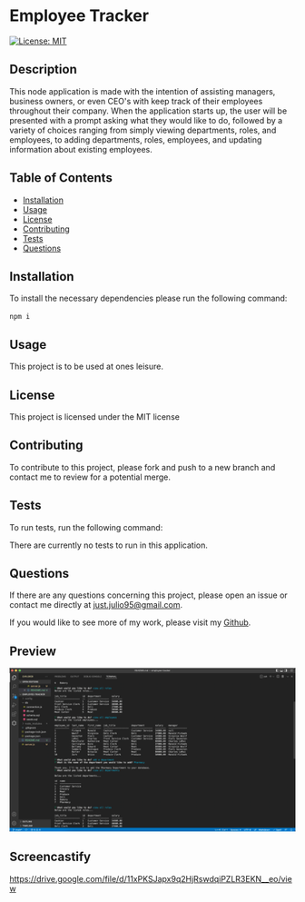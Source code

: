 # Employee Tracker
[![License: MIT](https://img.shields.io/badge/License-MIT-yellow.svg)](https://opensource.org/licenses/MIT)

## Description
This node application is made with the intention of assisting managers, business owners, or even CEO's with keep track of their employees throughout their company. When the application starts up, the user will be presented with a prompt asking what they would like to do, followed by a variety of choices ranging from simply viewing departments, roles, and employees, to adding departments, roles, employees, and updating information about existing employees.

## Table of Contents
* [Installation](#Installation)
* [Usage](#Usage)
* [License](#License)
* [Contributing](#Contributing)
* [Tests](#Tests)
* [Questions](#Questions)

## Installation
To install the necessary dependencies please run the following command:

`npm i`

## Usage
This project is to be used at ones leisure.

## License
        
This project is licensed under the MIT license

## Contributing
To contribute to this project, please fork and push to a new branch and contact me to review for a potential merge.

## Tests
To run tests, run the following command:

There are currently no tests to run in this application.

## Questions
If there are any questions concerning this project, please open an issue or contact me directly at just.julio95@gmail.com.

If you would like to see more of my work, please visit my [Github](https://github.com/justjulio95).

## Preview
![Employee Tracker](./assets/img/Screen%20Shot%202022-05-30%20at%2011.54.35%20AM.png)

## Screencastify
https://drive.google.com/file/d/11xPKSJapx9q2HjRswdqiPZLR3EKN__eo/view